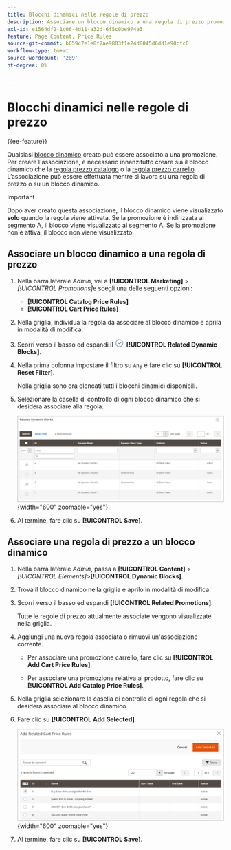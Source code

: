 ```yaml
---
title: Blocchi dinamici nelle regole di prezzo
description: Associare un blocco dinamico a una regola di prezzo promozionale.
exl-id: e1564df2-1c06-4d11-a32d-6f5c0be974e3
feature: Page Content, Price Rules
source-git-commit: b659c7e1e8f2ae9883f1e24d8045d6dd1e90cfc0
workflow-type: tm+mt
source-wordcount: '289'
ht-degree: 0%

---
```


# Blocchi dinamici nelle regole di prezzo

{{ee-feature}}

Qualsiasi [blocco dinamico](dynamic-blocks.md) creato può essere associato a una promozione. Per creare l&#39;associazione, è necessario innanzitutto creare sia il blocco dinamico che la [regola prezzo catalogo](../merchandising-promotions/price-rules-catalog.md) o la [regola prezzo carrello](../merchandising-promotions/price-rules-cart.md). L’associazione può essere effettuata mentre si lavora su una regola di prezzo o su un blocco dinamico.

>[!IMPORTANT]
>
>Dopo aver creato questa associazione, il blocco dinamico viene visualizzato **solo** quando la regola viene attivata. Se la promozione è indirizzata al segmento A, il blocco viene visualizzato al segmento A. Se la promozione non è attiva, il blocco non viene visualizzato.

## Associare un blocco dinamico a una regola di prezzo

1. Nella barra laterale _Admin_, vai a **[!UICONTROL Marketing]** > _[!UICONTROL Promotions]_&#x200B;e scegli una delle seguenti opzioni:

   - **[!UICONTROL Catalog Price Rules]**
   - **[!UICONTROL Cart Price Rules]**

1. Nella griglia, individua la regola da associare al blocco dinamico e aprila in modalità di modifica.

1. Scorri verso il basso ed espandi il ![selettore di espansione](../assets/icon-display-expand.png) **[!UICONTROL Related Dynamic Blocks]**.

1. Nella prima colonna impostare il filtro su `Any` e fare clic su **[!UICONTROL Reset Filter]**.

   Nella griglia sono ora elencati tutti i blocchi dinamici disponibili.

1. Selezionare la casella di controllo di ogni blocco dinamico che si desidera associare alla regola.

   ![Aggiunta di blocchi dinamici selezionati](./assets/price-rule-cart-related-dynamic-blocks-any.png){width="600" zoomable="yes"}

1. Al termine, fare clic su **[!UICONTROL Save]**.

## Associare una regola di prezzo a un blocco dinamico

1. Nella barra laterale _Admin_, passa a **[!UICONTROL Content]** > _[!UICONTROL Elements]_>**[!UICONTROL Dynamic Blocks]**.

1. Trova il blocco dinamico nella griglia e aprilo in modalità di modifica.

1. Scorri verso il basso ed espandi **[!UICONTROL Related Promotions]**.

   Tutte le regole di prezzo attualmente associate vengono visualizzate nella griglia.

1. Aggiungi una nuova regola associata o rimuovi un&#39;associazione corrente.

   - Per associare una promozione carrello, fare clic su **[!UICONTROL Add Cart Price Rules]**.

   - Per associare una promozione relativa al prodotto, fare clic su **[!UICONTROL Add Catalog Price Rules]**.

1. Nella griglia selezionare la casella di controllo di ogni regola che si desidera associare al blocco dinamico.

1. Fare clic su **[!UICONTROL Add Selected]**.

   ![Aggiunta delle regole di prezzo selezionate a un blocco dinamico](./assets/pb-dynamic-block-add-related-cart-price-rules.png){width="600" zoomable="yes"}

1. Al termine, fare clic su **[!UICONTROL Save]**.
